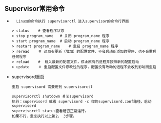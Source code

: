 ##  Supervisor常用命令

* ```
    Linux的命令执行 supervisorctl 进入supervisor的命令行界面

  > status    # 查看程序状态
  > stop program_name   # 关闭 program_name 程序
  > start program_name  # 启动 program_name 程序
  > restart program_name    # 重启 program_name 程序
  > reread    ＃ 读取有更新（增加）的配置文件，不会启动新添加的程序，也不会重启任何程序
  > reload    #  载入最新的配置文件，停止原有的进程并按照新的配置启动
  > update    ＃ 重启配置文件修改过的程序，配置没有改动的进程不会收到影响而重启
  ```

*  supervisord重启

   ```
   重启 supervisord 需要用到 supervisorctl

   supervisorctl shutdown 关闭supervisord
   执行：supervisord 或者 supervisord -c 你的supervisord.conf路径，启动supervisord
   supervisorctl status查看是否正常运行，
   如果不行，重复执行以上第2， 3步骤。
   ```

   ​

